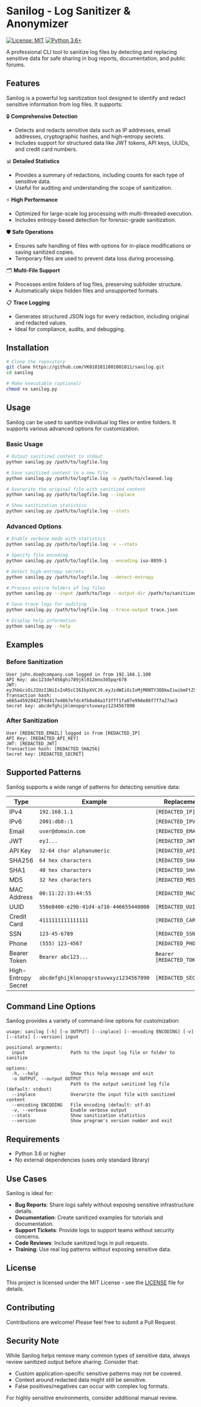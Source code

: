 # Sanilog - Log Sanitizer & Anonymizer

[![License: MIT](https://img.shields.io/badge/License-MIT-yellow.svg)](https://opensource.org/licenses/MIT)
[![Python 3.6+](https://img.shields.io/badge/python-3.6+-blue.svg)](https://www.python.org/downloads/)

A professional CLI tool to sanitize log files by detecting and replacing sensitive data for safe sharing in bug reports, documentation, and public forums.

## Features

Sanilog is a powerful log sanitization tool designed to identify and redact sensitive information from log files. It supports:

🔒 **Comprehensive Detection**
- Detects and redacts sensitive data such as IP addresses, email addresses, cryptographic hashes, and high-entropy secrets.
- Includes support for structured data like JWT tokens, API keys, UUIDs, and credit card numbers.

📊 **Detailed Statistics**
- Provides a summary of redactions, including counts for each type of sensitive data.
- Useful for auditing and understanding the scope of sanitization.

⚡ **High Performance**
- Optimized for large-scale log processing with multi-threaded execution.
- Includes entropy-based detection for forensic-grade sanitization.

🛡️ **Safe Operations**
- Ensures safe handling of files with options for in-place modifications or saving sanitized copies.
- Temporary files are used to prevent data loss during processing.

🗂️ **Multi-File Support**
- Processes entire folders of log files, preserving subfolder structure.
- Automatically skips hidden files and unsupported formats.

📋 **Trace Logging**
- Generates structured JSON logs for every redaction, including original and redacted values.
- Ideal for compliance, audits, and debugging.

## Installation

```bash
# Clone the repository
git clone https://github.com/VK0101011001001011/sanilog.git
cd sanilog

# Make executable (optional)
chmod +x sanilog.py
```

## Usage

Sanilog can be used to sanitize individual log files or entire folders. It supports various advanced options for customization.

### Basic Usage

```bash
# Output sanitized content to stdout
python sanilog.py /path/to/logfile.log

# Save sanitized content to a new file
python sanilog.py /path/to/logfile.log -o /path/to/cleaned.log

# Overwrite the original file with sanitized content
python sanilog.py /path/to/logfile.log --inplace

# Show sanitization statistics
python sanilog.py /path/to/logfile.log --stats
```

### Advanced Options

```bash
# Enable verbose mode with statistics
python sanilog.py /path/to/logfile.log -v --stats

# Specify file encoding
python sanilog.py /path/to/logfile.log --encoding iso-8859-1

# Detect high-entropy secrets
python sanilog.py /path/to/logfile.log --detect-entropy

# Process entire folders of log files
python sanilog.py --input /path/to/logs --output-dir /path/to/sanitized_logs

# Save trace logs for auditing
python sanilog.py /path/to/logfile.log --trace-output trace.json

# Display help information
python sanilog.py --help
```

## Examples

### Before Sanitization
```
User john.doe@company.com logged in from 192.168.1.100
API Key: abc123def456ghi789jkl012mno345pqr678
JWT: eyJhbGciOiJIUzI1NiIsInR5cCI6IkpXVCJ9.eyJzdWIiOiIxMjM0NTY3ODkwIiwibmFtZSI6IkpvaG4gRG9lIiwiaWF0IjoxNTE2MjM5MDIyfQ.SflKxwRJSMeKKF2QT4fwpMeJf36POk6yJV_adQssw5c
Transaction hash: a665a45920422f9d417e4867efdc4fb8a04a1f3fff1fa07e998e86f7f7a27ae3
Secret key: abcdefghijklmnopqrstuvwxyz1234567890
```

### After Sanitization
```
User [REDACTED_EMAIL] logged in from [REDACTED_IP]
API Key: [REDACTED_API_KEY]
JWT: [REDACTED_JWT]
Transaction hash: [REDACTED_SHA256]
Secret key: [REDACTED_SECRET]
```

## Supported Patterns

Sanilog supports a wide range of patterns for detecting sensitive data:

| Type | Example | Replacement |
|------|---------|-------------|
| IPv4 | `192.168.1.1` | `[REDACTED_IP]` |
| IPv6 | `2001:db8::1` | `[REDACTED_IPV6]` |
| Email | `user@domain.com` | `[REDACTED_EMAIL]` |
| JWT | `eyJ...` | `[REDACTED_JWT]` |
| API Key | `32-64 char alphanumeric` | `[REDACTED_API_KEY]` |
| SHA256 | `64 hex characters` | `[REDACTED_SHA256]` |
| SHA1 | `40 hex characters` | `[REDACTED_SHA1]` |
| MD5 | `32 hex characters` | `[REDACTED_MD5]` |
| MAC Address | `00:11:22:33:44:55` | `[REDACTED_MAC]` |
| UUID | `550e8400-e29b-41d4-a716-446655440000` | `[REDACTED_UUID]` |
| Credit Card | `4111111111111111` | `[REDACTED_CARD]` |
| SSN | `123-45-6789` | `[REDACTED_SSN]` |
| Phone | `(555) 123-4567` | `[REDACTED_PHONE]` |
| Bearer Token | `Bearer abc123...` | `Bearer [REDACTED_TOKEN]` |
| High-Entropy Secret | `abcdefghijklmnopqrstuvwxyz1234567890` | `[REDACTED_SECRET]` |

## Command Line Options

Sanilog provides a variety of command-line options for customization:

```
usage: sanilog [-h] [-o OUTPUT] [--inplace] [--encoding ENCODING] [-v] [--stats] [--version] input

positional arguments:
  input                 Path to the input log file or folder to sanitize

options:
  -h, --help            Show this help message and exit
  -o OUTPUT, --output OUTPUT
                        Path to the output sanitized log file (default: stdout)
  --inplace             Overwrite the input file with sanitized content
  --encoding ENCODING   File encoding (default: utf-8)
  -v, --verbose         Enable verbose output
  --stats               Show sanitization statistics
  --version             Show program's version number and exit
```

## Requirements

- Python 3.6 or higher
- No external dependencies (uses only standard library)

## Use Cases

Sanilog is ideal for:

- **Bug Reports**: Share logs safely without exposing sensitive infrastructure details.
- **Documentation**: Create sanitized examples for tutorials and documentation.
- **Support Tickets**: Provide logs to support teams without security concerns.
- **Code Reviews**: Include sanitized logs in pull requests.
- **Training**: Use real log patterns without exposing sensitive data.

## License

This project is licensed under the MIT License - see the [LICENSE](LICENSE) file for details.

## Contributing

Contributions are welcome! Please feel free to submit a Pull Request.

## Security Note

While Sanilog helps remove many common types of sensitive data, always review sanitized output before sharing. Consider that:

- Custom application-specific sensitive patterns may not be covered.
- Context around redacted data might still be sensitive.
- False positives/negatives can occur with complex log formats.

For highly sensitive environments, consider additional manual review.
